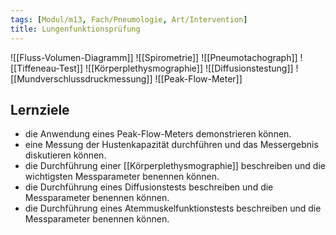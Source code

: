 ```yaml
---
tags: [Modul/m13, Fach/Pneumologie, Art/Intervention]
title: Lungenfunktionsprüfung
---
```

![[Fluss-Volumen-Diagramm]]
![[Spirometrie]]
![[Pneumotachograph]]
![[Tiffeneau-Test]]
![[Körperplethysmographie]]
![[Diffusionstestung]]
![[Mundverschlussdruckmessung]]
![[Peak-Flow-Meter]]

## Lernziele
- die Anwendung eines Peak-Flow-Meters demonstrieren können.
- eine Messung der Hustenkapazität durchführen und das Messergebnis diskutieren können.
- die Durchführung einer [[Körperplethysmographie]] beschreiben und die wichtigsten Messparameter benennen können.
- die Durchführung eines Diffusionstests beschreiben und die Messparameter benennen können.
- die Durchführung eines Atemmuskelfunktionstests beschreiben und die Messparameter benennen können.

